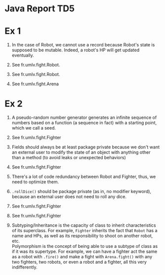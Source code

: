 # Java Report TD5

# Ex 1

1) In the case of Robot, we cannot use a record because Robot's state is supposed to be mutable.
   Indeed, a robot's HP will get updated eventually.
   
2) See fr.umlv.fight.Robot.

3) See fr.umlv.fight.Robot.

4) See fr.umlv.fight.Arena

# Ex 2

1) A pseudo-random number generator generates an infinite sequence of numbers based on a
   function (a sequence in fact) with a starting point, which we call a seed.
   
2) See fr.umlv.fight.Fighter

3) Fields should always be at least package private because we don't want an external user
   to modify the state of an object with anything other than a method
   (to avoid leaks or unexpected behaviors)
   
4) See fr.umlv.fight.Fighter

5) There's a lot of code redundancy between Robot and Fighter, thus, we need to optimize them.

6) `.rollDice()` should be package private (as in, no modifier keyword), because an external user
   does not need to roll any dice.
   
7) See fr.umlv.fight.Fighter

8) See fr.umlv.fight.Fighter

9) Subtyping/Inheritance is the capacity of class to inherit characteristics of its superclass.
   For example, `Fighter` inherits the fact that `Robot` has a name and HPs, as well as its
   responsibility to shoot on another robot, etc.\
   Polymorphism is the concept of being able to use a subtype of class as if it was its supertype.
   For example, we can have a fighter act the same as a robot with `.fire()` and make a fight
   with `Arena.fight()` with any two fighters, two robots, or even a robot and a fighter, all
   this very indifferently.